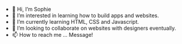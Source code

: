 - 👋 Hi, I’m Sophie 
- 👀 I’m interested in learning how to build apps and websites.
- 🌱 I’m currently learning HTML, CSS and Javascript.
- 💞️ I’m looking to collaborate on websites with designers eventually.
- 📫 How to reach me ... Message!

<!---
Sophie501/Sophie501 is a ✨ special ✨ repository because its `README.md` (this file) appears on your GitHub profile.
You can click the Preview link to take a look at your changes.
--->
